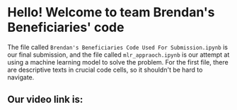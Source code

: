 # Hello! Welcome to team Brendan's Beneficiaries' code

The file called `Brendan's Beneficiaries Code Used For Submission.ipynb` is our final submission, and the file called `mlr_appraoch.ipynb` is our attempt at using a machine learning model to solve the problem. For the first file, there are descriptive texts in crucial code cells, so it shouldn't be hard to navigate. 

## Our video link is:

